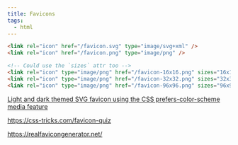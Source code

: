 ```yaml
---
title: Favicons
tags:
  - html
---
```


```html
<link rel="icon" href="/favicon.svg" type="image/svg+xml" />
<link rel="icon" href="/favicon.png" type="image/png" />

<!-- Could use the `sizes` attr too -->
<link rel="icon" type="image/png" href="/favicon-16x16.png" sizes="16x16" />
<link rel="icon" type="image/png" href="/favicon-32x32.png" sizes="32x32" />
<link rel="icon" type="image/png" href="/favicon-96x96.png" sizes="96x96" />
```

[Light and dark themed SVG favicon using the CSS prefers-color-scheme media feature](https://catalin.red/svg-favicon-light-dark-theme/)

https://css-tricks.com/favicon-quiz

https://realfavicongenerator.net/
